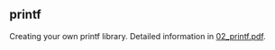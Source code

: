 ## printf

Creating your own printf library.
Detailed information in [02_printf.pdf](https://github.com/lelle-asem/02_printf/blob/master/02_printf.pdf).
